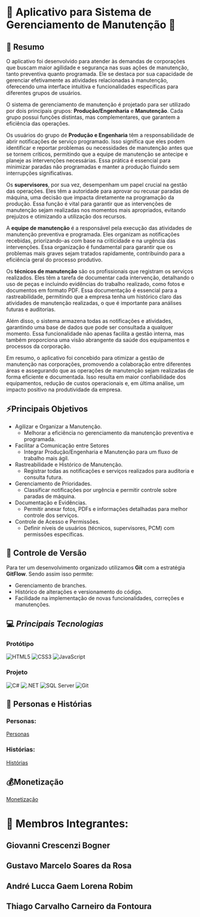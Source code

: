 # 🔧 Aplicativo para Sistema de Gerenciamento de Manutenção 🔨

## 📜 Resumo

O aplicativo foi desenvolvido para atender às demandas de corporações que buscam maior agilidade e segurança nas suas ações de manutenção, tanto preventiva quanto programada. Ele se destaca por sua capacidade de gerenciar efetivamente as atividades relacionadas à manutenção, oferecendo uma interface intuitiva e funcionalidades específicas para diferentes grupos de usuários.

O sistema de gerenciamento de manutenção é projetado para ser utilizado por dois principais grupos: **Produção/Engenharia** e **Manutenção**. Cada grupo possui funções distintas, mas complementares, que garantem a eficiência das operações.

Os usuários do grupo de **Produção e Engenharia** têm a responsabilidade de abrir notificações de serviço programado. Isso significa que eles podem identificar e reportar problemas ou necessidades de manutenção antes que se tornem críticos, permitindo que a equipe de manutenção se antecipe e planeje as intervenções necessárias. Essa prática é essencial para minimizar paradas não programadas e manter a produção fluindo sem interrupções significativas.

Os **supervisores**, por sua vez, desempenham um papel crucial na gestão das operações. Eles têm a autoridade para aprovar ou recusar paradas de máquina, uma decisão que impacta diretamente na programação da produção. Essa função é vital para garantir que as intervenções de manutenção sejam realizadas nos momentos mais apropriados, evitando prejuízos e otimizando a utilização dos recursos.

A **equipe de manutenção** é a responsável pela execução das atividades de manutenção preventiva e programada. Eles organizam as notificações recebidas, priorizando-as com base na criticidade e na urgência das intervenções. Essa organização é fundamental para garantir que os problemas mais graves sejam tratados rapidamente, contribuindo para a eficiência geral do processo produtivo.

Os **técnicos de manutenção** são os profissionais que registram os serviços realizados. Eles têm a tarefa de documentar cada intervenção, detalhando o uso de peças e incluindo evidências do trabalho realizado, como fotos e documentos em formato PDF. Essa documentação é essencial para a rastreabilidade, permitindo que a empresa tenha um histórico claro das atividades de manutenção realizadas, o que é importante para análises futuras e auditorias.

Além disso, o sistema armazena todas as notificações e atividades, garantindo uma base de dados que pode ser consultada a qualquer momento. Essa funcionalidade não apenas facilita a gestão interna, mas também proporciona uma visão abrangente da saúde dos equipamentos e processos da corporação.

Em resumo, o aplicativo foi concebido para otimizar a gestão de manutenção nas corporações, promovendo a colaboração entre diferentes áreas e assegurando que as operações de manutenção sejam realizadas de forma eficiente e documentada. Isso resulta em maior confiabilidade dos equipamentos, redução de custos operacionais e, em última análise, um impacto positivo na produtividade da empresa.
## ⚡Principais Objetivos
- Agilizar e Organizar a Manutenção.
  - Melhorar a eficiência no gerenciamento da manutenção preventiva e programada.
- Facilitar a Comunicação entre Setores
  - Integrar Produção/Engenharia e Manutenção para um fluxo de trabalho mais ágil.
- Rastreabilidade e Histórico de Manutenção.
  - Registrar todas as notificações e serviços realizados para auditoria e consulta futura.
- Gerenciamento de Prioridades.
  - Classificar notificações por urgência e permitir controle sobre paradas de máquina.
- Documentação e Evidências.
  - Permitir anexar fotos, PDFs e informações detalhadas para melhor controle dos serviços.
- Controle de Acesso e Permissões.
  - Definir níveis de usuários (técnicos, supervisores, PCM) com permissões específicas.
 

## 🚀 Controle de Versão   

Para ter um desenvolvimento organizado  utilizamos **Git** com a estratégia **GitFlow**. Sendo assim isso permite:  
- Gerenciamento de branches.  
- Histórico de alterações e versionamento do código.  
- Facilidade na implementação de novas funcionalidades, correções e manutenções.
  
## 💻 *Principais Tecnologias*
### Protótipo
![HTML5](https://img.shields.io/badge/HTML5-E34F26?style=for-the-badge&logo=html5&logoColor=white)
![CSS3](https://img.shields.io/badge/CSS3-1572B6?style=for-the-badge&logo=css3&logoColor=white)
![JavaScript](https://img.shields.io/badge/JavaScript-F7DF1E?style=for-the-badge&logo=javascript&logoColor=black)
### Projeto
![C#](https://img.shields.io/badge/C%23-239120?style=for-the-badge&logo=c-sharp&logoColor=white)
![.NET](https://img.shields.io/badge/.NET-512BD4?style=for-the-badge&logo=dotnet&logoColor=white)
![SQL Server](https://img.shields.io/badge/SQL%20Server-CC2927?style=for-the-badge&logo=microsoft-sql-server&logoColor=white)
![Git](https://img.shields.io/badge/Git-F05032?style=for-the-badge&logo=git&logoColor=white)

## 👤 Personas e Histórias
### Personas:
[Personas](https://miro.com/app/board/uXjVIQO39Sw=/?share_link_id=523911935066)
### Histórias:
[Histórias](https://docs.google.com/document/d/1_YSscmlTVGn41b1v5qjr5izB3jSwSyE_TS-WT7YthzA/edit?usp=sharinga)

## 💰Monetização
[Monetização](https://docs.google.com/document/d/1jei-thDnd4v6yPKlrNNZwc4VZ0_6gmfU/edit?usp=sharing&ouid=100082239877407507277&rtpof=true&sd=true)
# 🤝 Membros Integrantes:
## Giovanni Crescenzi Bogner
## Gustavo Marcelo Soares da Rosa
## André Lucca Gaem Lorena Robim
## Thiago Carvalho Carneiro da Fontoura


